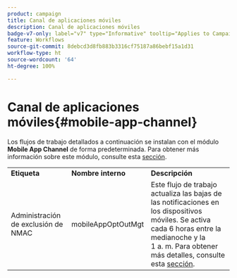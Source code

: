 ```yaml
---
product: campaign
title: Canal de aplicaciones móviles
description: Canal de aplicaciones móviles
badge-v7-only: label="v7" type="Informative" tooltip="Applies to Campaign Classic v7 only"
feature: Workflows
source-git-commit: 8debcd3d8fb883b3316cf75187a86bebf15a1d31
workflow-type: ht
source-wordcount: '64'
ht-degree: 100%

---
```



# Canal de aplicaciones móviles{#mobile-app-channel}



Los flujos de trabajo detallados a continuación se instalan con el módulo **Mobile App Channel** de forma predeterminada. Para obtener más información sobre este módulo, consulte esta [sección](../../delivery/using/about-mobile-app-channel.md).

<table> 
 <tbody> 
  <tr> 
   <td> <strong>Etiqueta</strong><br /> </td> 
   <td> <strong>Nombre interno</strong><br /> </td> 
   <td> <strong>Descripción</strong><br /> </td> 
  </tr> 
  <tr> 
   <td> <span class="uicontrol">Administración de exclusión de NMAC</span> <br /> </td> 
   <td> <span class="uicontrol">mobileAppOptOutMgt</span> <br /> </td> 
   <td> Este flujo de trabajo actualiza las bajas de las notificaciones en los dispositivos móviles. Se activa cada 6 horas entre la medianoche y la 1 a. m. Para obtener más detalles, consulte esta <a href="../../delivery/using/understanding-quarantine-management.md#push-notification-quarantines">sección</a>.<br /> </td> 
  </tr> 
 </tbody> 
</table>


